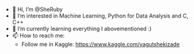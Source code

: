 - 👋 Hi, I’m @SheRuby
- 👀 I’m interested in Machine Learning, Python for Data Analysis and C, C++
- 🌱 I’m currently learning everything I abovementioned :)
- 📫 How to reach me: 
  - Follow me in Kaggle: https://www.kaggle.com/yagutshekizade

<!---
RubyShe/RubyShe is a ✨ special ✨ repository because its `README.md` (this file) appears on your GitHub profile.
You can click the Preview link to take a look at your changes.
--->
